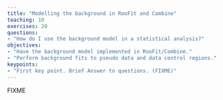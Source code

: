```yaml
---
title: "Modelling the background in RooFit and Combine"
teaching: 10
exercises: 20
questions:
- "How do I use the background model in a statistical analysis?"
objectives:
- "Have the background model implemented in RooFit/Combine."
- "Perform background fits to pseudo data and data control regions."
keypoints:
- "First key point. Brief Answer to questions. (FIXME)"
---
```

FIXME
